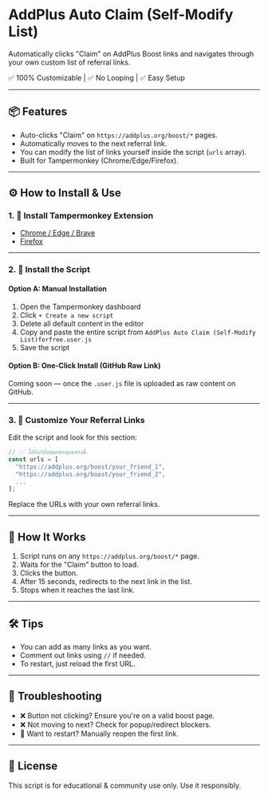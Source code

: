# AddPlus Auto Claim (Self-Modify List)

Automatically clicks "Claim" on AddPlus Boost links and navigates through your own custom list of referral links.

✅ 100% Customizable | ✅ No Looping | ✅ Easy Setup

---

## 📦 Features

- Auto-clicks "Claim" on `https://addplus.org/boost/*` pages.
- Automatically moves to the next referral link.
- You can modify the list of links yourself inside the script (`urls` array).
- Built for Tampermonkey (Chrome/Edge/Firefox).

---

## ⚙️ How to Install & Use

### 1. 🧩 Install Tampermonkey Extension

- [Chrome / Edge / Brave](https://tampermonkey.net/?ext=dhdg&browser=chrome)
- [Firefox](https://tampermonkey.net/?ext=dhdg&browser=firefox)

---

### 2. 🧾 Install the Script

#### Option A: Manual Installation

1. Open the Tampermonkey dashboard
2. Click `+ Create a new script`
3. Delete all default content in the editor
4. Copy and paste the entire script from `AddPlus Auto Claim (Self-Modify List)forfree.user.js`
5. Save the script

#### Option B: One-Click Install (GitHub Raw Link)

Coming soon — once the `.user.js` file is uploaded as raw content on GitHub.

---

### 3. 🧠 Customize Your Referral Links

Edit the script and look for this section:

```js
// ✅ ใส่ลิงก์ทั้งหมดของคุณตรงนี้
const urls = [
  "https://addplus.org/boost/your_friend_1",
  "https://addplus.org/boost/your_friend_2",
  ...
];
```

Replace the URLs with your own referral links.

---

## 🧪 How It Works

1. Script runs on any `https://addplus.org/boost/*` page.
2. Waits for the "Claim" button to load.
3. Clicks the button.
4. After 15 seconds, redirects to the next link in the list.
5. Stops when it reaches the last link.

---

## 🛠️ Tips

- You can add as many links as you want.
- Comment out links using `//` if needed.
- To restart, just reload the first URL.

---

## 🚫 Troubleshooting

- ❌ Button not clicking? Ensure you're on a valid boost page.
- ❌ Not moving to next? Check for popup/redirect blockers.
- 🔁 Want to restart? Manually reopen the first link.

---

## 📄 License

This script is for educational & community use only. Use it responsibly.